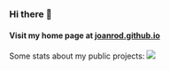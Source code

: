 ### Hi there 👋 
#### Visit my home page at [joanrod.github.io](https://joanrod.github.io)

Some stats about my public projects:
![](https://github-readme-stats.vercel.app/api?username=joanrod&show_icons=true&hide_border=true&hide=contribs&theme=light&count_private=true&include_all_commits=true)
